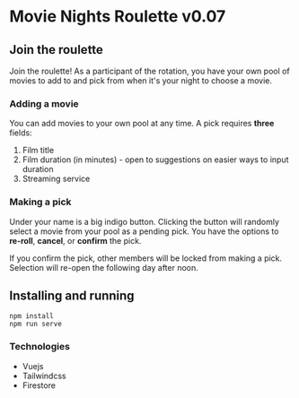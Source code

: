 # Movie Nights Roulette v0.07

## Join the roulette

Join the roulette! As a participant of the rotation, you have your own pool of movies to add to and pick from when it's your night to choose a movie.

### Adding a movie

You can add movies to your own pool at any time. A pick requires **three** fields:

1. Film title
2. Film duration (in minutes) - open to suggestions on easier ways to input duration
3. Streaming service

### Making a pick

Under your name is a big indigo button. Clicking the button will randomly select a movie from your pool as a pending pick. You have the options to **re-roll**, **cancel**, or **confirm** the pick.

If you confirm the pick, other members will be locked from making a pick. Selection will re-open the following day after noon.

## Installing and running
```
npm install
npm run serve
```

### Technologies

- Vuejs
- Tailwindcss
- Firestore
